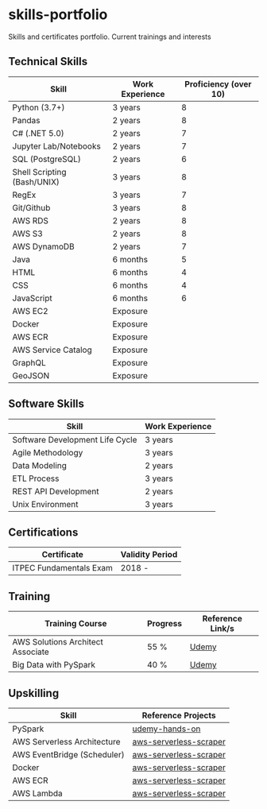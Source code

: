 # skills-portfolio
Skills and certificates portfolio. Current trainings and interests

## Technical Skills

| Skill  | Work Experience | Proficiency (over 10) | 
| ------------- | ------------- | ------------- |
| Python (3.7+)  | 3 years | 8 |
| Pandas | 2 years  | 8 |
| C# (.NET 5.0) | 2 years | 7 |
| Jupyter Lab/Notebooks | 2 years | 7 |
| SQL (PostgreSQL) | 2 years | 6 |
| Shell Scripting (Bash/UNIX) | 3 years | 8 |
| RegEx | 3 years | 7 |
| Git/Github | 3 years | 8 |
| AWS RDS | 2 years | 8 |
| AWS S3 | 2 years | 8 |
| AWS DynamoDB | 2 years | 7 |
| Java | 6 months | 5 |
| HTML | 6 months | 4 |
| CSS | 6 months | 4 |
| JavaScript | 6 months | 6 |
| AWS EC2 | Exposure |  |
| Docker | Exposure |  |
| AWS ECR | Exposure |  |
| AWS Service Catalog | Exposure | |
| GraphQL | Exposure | |
| GeoJSON | Exposure | |

## Software Skills

| Skill  | Work Experience |
| ------------- | ------------- |
| Software Development Life Cycle | 3 years  |
| Agile Methodology | 3 years |
| Data Modeling  | 2 years  |
| ETL Process | 3 years |
| REST API Development | 2 years |
| Unix Environment | 3 years |

## Certifications

| Certificate  | Validity Period |
| ------------- | ------------- |
| ITPEC Fundamentals Exam | 2018 -   |

## Training
| Training Course  | Progress | Reference Link/s | 
| ------------- | ------------- | ------------- |
| AWS Solutions Architect Associate  | 55 %  | [Udemy](https://www.udemy.com/course/aws-certified-solutions-architect-associate-saa-c03/)
| Big Data with PySpark | 40 %  | [Udemy](https://www.udemy.com/course/spark-and-python-for-big-data-with-pyspark/)

## Upskilling
| Skill | Reference Projects |
| ------------- | ------------- |
| PySpark | [udemy-hands-on]() |
| AWS Serverless Architecture | [aws-serverless-scraper]() |
| AWS EventBridge (Scheduler) | [aws-serverless-scraper]() |
| Docker | [aws-serverless-scraper]() |
| AWS ECR | [aws-serverless-scraper]() |
| AWS Lambda | [aws-serverless-scraper]() |
